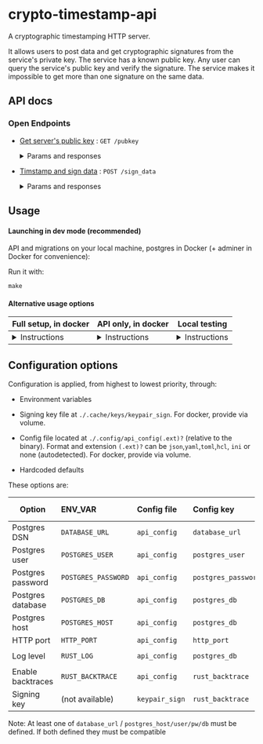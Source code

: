 # crypto-timestamp-api

A cryptographic timestamping HTTP server.

It allows users to post data and get cryptographic signatures from the service's private key. The service has a known public key.
Any user can query the service's public key and verify the signature.
The service makes it impossible to get more than one signature on the same data.

## API docs

### Open Endpoints

- [Get server's public key](#) : `GET /pubkey`

   <details>
   <summary>Params and responses</summary>
   <p>
   
   #### Success Response: `200 OK`

  ```
  {"pubkey":[222,236,199,22,195,251,219,75,107,23,234,109,199,216,127,219,93,230,141,33,108,30,16,119,149,242,81,129,244,104,153,164]}
  ```

   </p>
   </details>

- [Timstamp and sign data](#) : `POST /sign_data`

    <details>
    <summary>Params and responses</summary>
    <p>

  #### Request format

  ```json
  {
    "data_base64": "[valid base64 string]",
    "pow_proof_base64": "[solution to cuckoo challenge, in valid base64 string]"
  }
  ```

  **Example**

  ```json
  {
    "data_base64": "MiqKe3ZAXYwdvWXnq3fSje7McWw",
    "pow_proof_base64": "McWw/vbS2sX6m3H2H/bXeaNIWweEHeV8lGB9GiZpA=="
  }
  ```

  #### Success Response: `200 OK`

  ```json
  {
    "fields_signed": {
      "data_hash_base64": "dg8nKCrQ60imxV5PR+5OeBMB1SWxgK5c1fmN0kRYNos=",
      "timestamp": "2020-10-12T18:45:18.139163"
    },
    "signature_base64": "qZ5XXOFnQfFvfXebCGWtVD4FlQxuMNY6TgztcPLC6VjE86/WqZKR7QbOPZTdFvk6T9UBUOJK9cLvL4c+o4bfCw=="
  }
  ```

    </p>
    </details>

## Usage

#### Launching in dev mode (recommended)

API and migrations on your local machine, postgres in Docker (+ adminer in Docker for convenience):

Run it with:

```
make
```

#### Alternative usage options

<table>
<thead>
<tr>
<th>Full setup, in docker</th>
<th>API only, in docker</th>
<th>Local testing</th>
</tr>
</thead>
<tbody>
<tr>
<td>   
   <details>
   <summary>Instructions</summary>
   <p>API, migrations, postgres and adminer each in a Docker container. This mode is intended for deployment.

Run it with:

```shell
make dockerized
```

   </p>
   </details>
</td>
<td>
   <details>
   <summary>Instructions</summary>
   <p>Only the API server will run in docker, you must provide a postgres database and configure the API to discover it.

Run it with:

```shell
docker run --rm -d docker.pkg.github.com/nmrshll-katas/crypto-timestamp-api/api:latest
```

   </p>
   </details>
</td>
<td>   
   <details>
   <summary>Instructions</summary>
   <p>Run tests. Cargo tests and migrations on your machine, postgres in docker.

Run it with:

```shell
make test
```

   </p>
   </details>
</td>
</tr>
</tbody>
</table>

## Configuration options

Configuration is applied, from highest to lowest priority, through:

- Environment variables
- Signing key file at `./.cache/keys/keypair_sign`.
  For docker, provide via volume.
- Config file located at `./.config/api_config(.ext)?` (relative to the binary).
  Format and extension `(.ext)?` can be `json`,`yaml`,`toml`,`hcl`, `ini` or none (autodetected).
  For docker, provide via volume.

- Hardcoded defaults

These options are:

| Option            | ENV_VAR             | Config file    | Config key          | Value format | Default              |
| ----------------- | :------------------ | :------------- | :------------------ | :----------- | -------------------- |
| Postgres DSN      | `DATABASE_URL`      | `api_config`   | `database_url`      |              | (autogenerated)      |
| Postgres user     | `POSTGRES_USER`     | `api_config`   | `postgres_user`     |              |                      |
| Postgres password | `POSTGRES_PASSWORD` | `api_config`   | `postgres_password` |              |                      |
| Postgres database | `POSTGRES_DB`       | `api_config`   | `postgres_db`       |              |                      |
| Postgres host     | `POSTGRES_HOST`     | `api_config`   | `postgres_db`       |              |                      |
| HTTP port         | `HTTP_PORT`         | `api_config`   | `http_port`         |              | `8080`               |
| Log level         | `RUST_LOG`          | `api_config`   | `postgres_db`       |              | `auth-rs-warp=debug` |
| Enable backtraces | `RUST_BACKTRACE`    | `api_config`   | `rust_backtrace`    |              | `1`                  |
| Signing key       | (not available)     | `keypair_sign` | `rust_backtrace`    | base64       | (autogenerated)      |

Note: At least one of `database_url` / `postgres_host/user/pw/db` must be defined. If both defined they must be compatible

